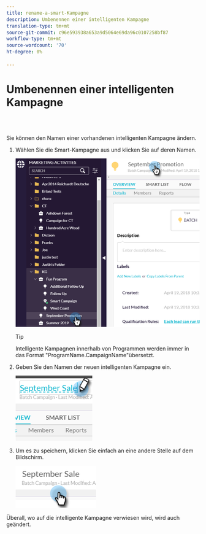```yaml
---
title: rename-a-smart-Kampagne
description: Umbenennen einer intelligenten Kampagne
translation-type: tm+mt
source-git-commit: c96e593938a653a9d5064e69da96c0107258bf87
workflow-type: tm+mt
source-wordcount: '70'
ht-degree: 0%

---
```



# Umbenennen einer intelligenten Kampagne

<br> 

Sie können den Namen einer vorhandenen intelligenten Kampagne ändern.

1. Wählen Sie die Smart-Kampagne aus und klicken Sie auf deren Namen.

   ![Bild eins](/help/sky/assets/smart-campaigns/rename-a-smart-campaign/rename-a-smart-campaign-1.png)

   >[!TIP]
   >
   >Intelligente Kampagnen innerhalb von Programmen werden immer in das Format &quot;ProgramName.CampaignName&quot;übersetzt.

1. Geben Sie den Namen der neuen intelligenten Kampagne ein.

   ![Bild zwei](/help/sky/assets/smart-campaigns/rename-a-smart-campaign/rename-a-smart-campaign-2.png)

1. Um es zu speichern, klicken Sie einfach an eine andere Stelle auf dem Bildschirm.

   ![Bild drei](/help/sky/assets/smart-campaigns/rename-a-smart-campaign/rename-a-smart-campaign-3.png)

Überall, wo auf die intelligente Kampagne verwiesen wird, wird auch geändert.
